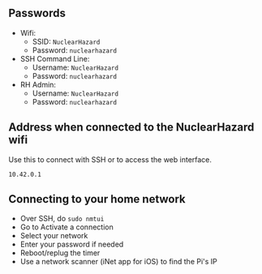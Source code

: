 ## Passwords

- Wifi:
    - SSID: `NuclearHazard`
    - Password: `nuclearhazard`
- SSH Command Line:
    - Username: `NuclearHazard`
    - Password: `nuclearhazard`
- RH Admin:
    - Username: `NuclearHazard`
    - Password: `nuclearhazard`

## Address when connected to the NuclearHazard wifi

Use this to connect with SSH or to access the web interface.

`10.42.0.1`

## Connecting to your home network

- Over SSH, do ```sudo nmtui```
- Go to Activate a connection
- Select your network
- Enter your password if needed
- Reboot/replug the timer
- Use a network scanner (iNet app for iOS) to find the Pi's IP